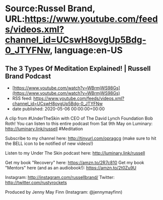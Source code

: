 # Source:Russel Brand, URL:https://www.youtube.com/feeds/videos.xml?channel_id=UCswH8ovgUp5Bdg-0_JTYFNw, language:en-US

## The 3 Types Of Meditation Explained! | Russell Brand Podcast
 - [https://www.youtube.com/watch?v=WBrmjWS98Gs](https://www.youtube.com/watch?v=WBrmjWS98Gs)
 - RSS feed: https://www.youtube.com/feeds/videos.xml?channel_id=UCswH8ovgUp5Bdg-0_JTYFNw
 - date published: 2020-05-06 00:00:00+00:00

A clip from #UnderTheSkin with CEO of The David Lynch Foundation Bob Roth! You can listen to this entire podcast from Sat 9th May on Luminary: http://luminary.link/russell 
#Meditation

Subscribe to my channel here: http://tinyurl.com/opragcg
(make sure to hit the BELL icon to be notified of new videos!)

Listen to my Under The Skin podcast here: 
http://luminary.link/russell

Get my book "Recovery" here: https://amzn.to/2R7c810
Get my book "Mentors" here (and as an audiobook!): https://amzn.to/2t0Zu9U

Instagram: http://instagram.com/russellbrand/
Twitter: http://twitter.com/rustyrockets

Produced by Jenny May Finn (Instagram: @jennymayfinn)

